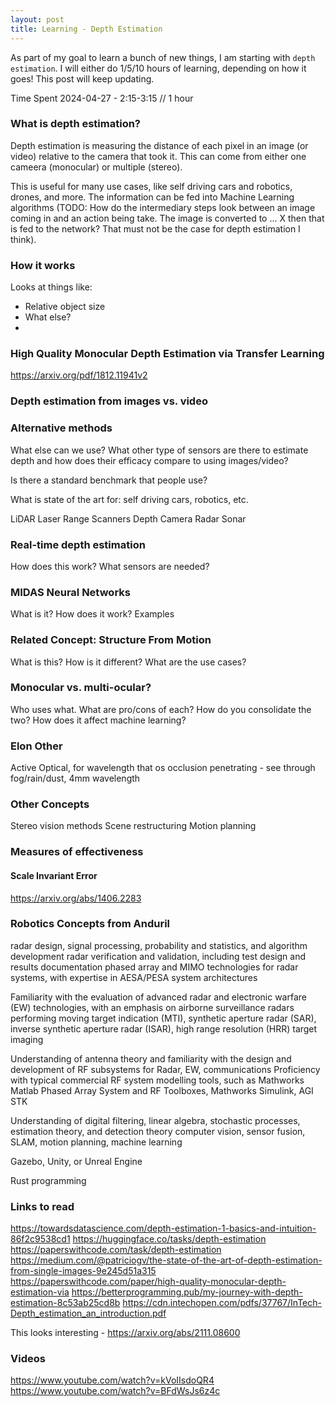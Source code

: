 ```yaml
---
layout: post
title: Learning - Depth Estimation
---
```


As part of my goal to learn a bunch of new things, I am starting with `depth estimation`. I will either do 1/5/10 hours of learning, depending on how it goes! This post will keep updating.

Time Spent
2024-04-27 - 2:15-3:15 // 1 hour

### What is depth estimation?

Depth estimation is measuring the distance of each pixel in an image (or video) relative to the camera that took it. This can come from either one cameera (monocular) or multiple (stereo).

This is useful for many use cases, like self driving cars and robotics, drones, and more. The information can be fed into Machine Learning algorithms (TODO: How do the intermediary steps look between an image coming in and an action being take. The image is converted to ... X then that is fed to the network? That must not be the case for depth estimation I think).




### How it works

Looks at things like:

- Relative object size
- What else?
- 


### High Quality Monocular Depth Estimation via Transfer Learning

https://arxiv.org/pdf/1812.11941v2


### Depth estimation from images vs. video



### Alternative methods

What else can we use? What other type of sensors are there to estimate depth and how does their efficacy compare to using images/video?

Is there a standard benchmark that people use?

What is state of the art for: self driving cars, robotics, etc.

LiDAR
Laser Range Scanners
Depth Camera
Radar
Sonar




### Real-time depth estimation

How does this work? What sensors are needed?


### MIDAS Neural Networks

What is it? How does it work? Examples

### Related Concept: Structure From Motion

What is this? How is it different? What are the use cases?

### Monocular vs. multi-ocular?

Who uses what. What are pro/cons of each? How do you consolidate the two? How does it affect machine learning?

### Elon Other

Active Optical, for wavelength that os occlusion penetrating - see through fog/rain/dust, 4mm wavelength

### Other Concepts

Stereo vision methods
Scene restructuring
Motion planning



### Measures of effectiveness

#### Scale Invariant Error

https://arxiv.org/abs/1406.2283

### Robotics Concepts from Anduril

radar design, signal processing, probability and statistics, and algorithm development
radar verification and validation, including test design and results documentation
phased array and MIMO technologies for radar systems, with expertise in AESA/PESA system architectures

Familiarity with the evaluation of advanced radar and electronic warfare (EW) technologies, with an emphasis on airborne surveillance radars performing moving target indication (MTI), synthetic aperture radar (SAR), inverse synthetic aperture radar (ISAR), high range resolution (HRR) target imaging

Understanding of antenna theory and familiarity with the design and development of RF subsystems for Radar, EW, communications
Proficiency with typical commercial RF system modelling tools, such as Mathworks Matlab Phased Array System and RF Toolboxes, Mathworks Simulink, AGI STK

Understanding of digital filtering, linear algebra, stochastic processes, estimation theory, and detection theory
computer vision, sensor fusion, SLAM, motion planning, machine learning

Gazebo, Unity, or Unreal Engine

Rust programming





### Links to read

https://towardsdatascience.com/depth-estimation-1-basics-and-intuition-86f2c9538cd1
https://huggingface.co/tasks/depth-estimation
https://paperswithcode.com/task/depth-estimation
https://medium.com/@patriciogv/the-state-of-the-art-of-depth-estimation-from-single-images-9e245d51a315
https://paperswithcode.com/paper/high-quality-monocular-depth-estimation-via
https://betterprogramming.pub/my-journey-with-depth-estimation-8c53ab25cd8b
https://cdn.intechopen.com/pdfs/37767/InTech-Depth_estimation_an_introduction.pdf


This looks interesting - https://arxiv.org/abs/2111.08600


### Videos

https://www.youtube.com/watch?v=kVoIIsdoQR4
https://www.youtube.com/watch?v=BFdWsJs6z4c









